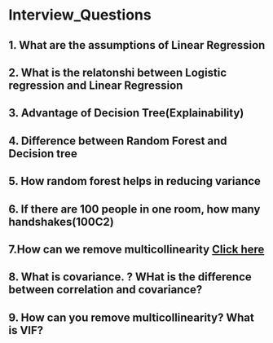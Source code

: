 # Interview_Questions
## 1. What are the assumptions of Linear Regression
## 2.  What is the relatonshi between Logistic regression and Linear Regression
## 3. Advantage of Decision Tree(Explainability)
## 4. Difference between Random Forest and Decision tree
## 5. How random forest helps in reducing variance
## 6. If there are 100 people in one room, how many handshakes(100C2)
## 7.How can we remove multicollinearity [Click here](https://medium.com/analytics-vidhya/what-is-multicollinearity-and-how-to-remove-it-413c419de2f)
## 8. What is covariance. ? WHat is the difference between correlation and covariance?
## 9. How can you remove multicollinearity? What is VIF?


